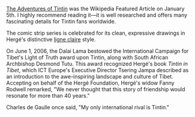 [The Adventures of Tintin](http://en.wikipedia.org/wiki/The_Adventures_of_Tintin) was the Wikipedia Featured Article on January 5th. I highly recommend reading it—it is well researched and offers many fascinating details for Tintin fans worldwide.

The comic strip series is celebrated for its clean, expressive drawings in Hergé's distinctive [ligne claire](http://en.wikipedia.org/wiki/Ligne_claire) style.

On June 1, 2006, the Dalai Lama bestowed the International Campaign for Tibet's Light of Truth award upon Tintin, along with South African Archbishop Desmond Tutu. This award recognized Hergé's book *Tintin in Tibet*, which ICT Europe's Executive Director Tsering Jampa described as an introduction to the awe-inspiring landscape and culture of Tibet. Accepting on behalf of the Hergé Foundation, Hergé's widow Fanny Rodwell remarked, "We never thought that this story of friendship would resonate for more than 40 years."

Charles de Gaulle once said, "My only international rival is Tintin."
